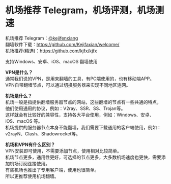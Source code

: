 # 机场推荐 Telegram，机场评测，机场测速
机场推荐 Telegram：<a href="https://t.me/kejifenxiang" target="_blank">@kejifenxiang</a><br>
翻墙软件下载：<a href="https://github.com/Kejifaxian/welcome/" target="_blank">https://github.com/Kejifaxian/welcome/</a><br>
机场推荐(精选)：<a href="https://github.com/kjfx/kjfx" target="_blank">https://github.com/kjfx/kjfx</a>
<p>支持Windows、安卓、iOS、macOS 翻墙使用</p>

**VPN是什么？**<br>
通常我们说的VPN，是用来翻墙的工具，有PC端使用的，也有移动端APP。<br>
VPN自带翻墙节点，可以通过切换服务器来实现不同地区连网。<br>

**机场是什么？**<br>
机场一般是指提供翻墙服务器节点的网站，这些翻墙的节点有一些共通的特点，<br>
他们使用通用的协议，例如：V2ray、SSR、SS、Trojan等。<br>
这样就会有比较好的兼容性，支持各大平台使用，例如：Windows、安卓、iOS、macOS 等。<br>
机场提供的服务器节点本身不能翻墙，我们需要下载通用的客户端使用，例如：v2rayN、Clash、Shadowrocket等。<br>

**机场和VPN有什么区别？**<br>
VPN安装即可使用，不需要添加节点，使用相对比较简单。<br>
机场节点更多，通用性更好，可选择的节点更多，大多数机场速度也更快，需要添加机场订阅连接使用。<br>
有些机场也推出了专用客户端，使用也很简单。<br>
所以更推荐使用机场翻墙。<br>
